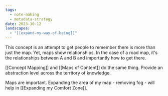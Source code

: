 ```yaml
---
tags:
  - note-making
  - metadata-strategy
date: 2023-10-12
landscapes:
  - "[[expand-my-way-of-being]]"
---
```

This concept is an attempt to get people to remember there is more than just the map. Yet, maps show relationships. In the case of a road map, it's the relationships between A and B and importantly how to get there. 

[[Concept Mapping]] and [[Maps of Content]] do the same thing. Provide an abstraction level across the territory of knowledge. 

Maps are important. Expanding the area of my map - removing fog - will help in [[Expanding my Comfort Zone]].